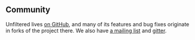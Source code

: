 Community
---------

Unfiltered lives [on GitHub][gh], and many of its features and bug
fixes originate in forks of the project there. We also have [a mailing
list][list] and [gitter][gitter].

[gh]: https://github.com/unfiltered/unfiltered
[list]: https://groups.google.com/forum/#!forum/unfiltered-scala
[gitter]: https://gitter.im/unfiltered/unfiltered
